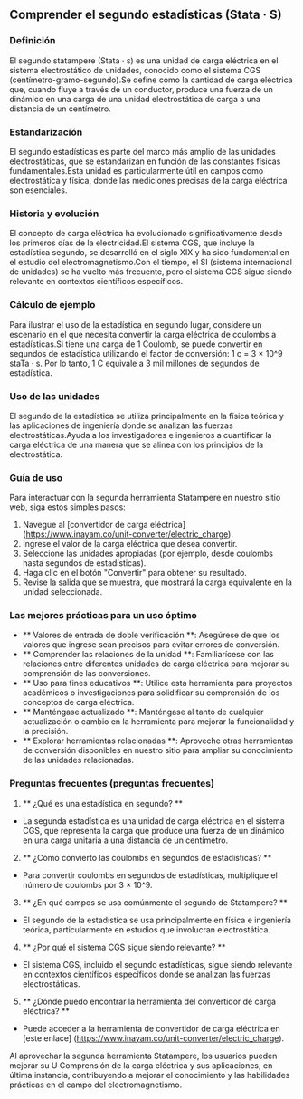 ## Comprender el segundo estadísticas (Stata · S)

### Definición
El segundo statampere (Stata · s) es una unidad de carga eléctrica en el sistema electrostático de unidades, conocido como el sistema CGS (centímetro-gramo-segundo).Se define como la cantidad de carga eléctrica que, cuando fluye a través de un conductor, produce una fuerza de un dinámico en una carga de una unidad electrostática de carga a una distancia de un centímetro.

### Estandarización
El segundo estadísticas es parte del marco más amplio de las unidades electrostáticas, que se estandarizan en función de las constantes físicas fundamentales.Esta unidad es particularmente útil en campos como electrostática y física, donde las mediciones precisas de la carga eléctrica son esenciales.

### Historia y evolución
El concepto de carga eléctrica ha evolucionado significativamente desde los primeros días de la electricidad.El sistema CGS, que incluye la estadística segundo, se desarrolló en el siglo XIX y ha sido fundamental en el estudio del electromagnetismo.Con el tiempo, el SI (sistema internacional de unidades) se ha vuelto más frecuente, pero el sistema CGS sigue siendo relevante en contextos científicos específicos.

### Cálculo de ejemplo
Para ilustrar el uso de la estadística en segundo lugar, considere un escenario en el que necesita convertir la carga eléctrica de coulombs a estadísticas.Si tiene una carga de 1 Coulomb, se puede convertir en segundos de estadística utilizando el factor de conversión:
1 c = 3 × 10^9 staTa · s.
Por lo tanto, 1 C equivale a 3 mil millones de segundos de estadística.

### Uso de las unidades
El segundo de la estadística se utiliza principalmente en la física teórica y las aplicaciones de ingeniería donde se analizan las fuerzas electrostáticas.Ayuda a los investigadores e ingenieros a cuantificar la carga eléctrica de una manera que se alinea con los principios de la electrostática.

### Guía de uso
Para interactuar con la segunda herramienta Statampere en nuestro sitio web, siga estos simples pasos:
1. Navegue al [convertidor de carga eléctrica] (https://www.inayam.co/unit-converter/electric_charge).
2. Ingrese el valor de la carga eléctrica que desea convertir.
3. Seleccione las unidades apropiadas (por ejemplo, desde coulombs hasta segundos de estadísticas).
4. Haga clic en el botón "Convertir" para obtener su resultado.
5. Revise la salida que se muestra, que mostrará la carga equivalente en la unidad seleccionada.

### Las mejores prácticas para un uso óptimo
- ** Valores de entrada de doble verificación **: Asegúrese de que los valores que ingrese sean precisos para evitar errores de conversión.
- ** Comprender las relaciones de la unidad **: Familiarícese con las relaciones entre diferentes unidades de carga eléctrica para mejorar su comprensión de las conversiones.
- ** Uso para fines educativos **: Utilice esta herramienta para proyectos académicos o investigaciones para solidificar su comprensión de los conceptos de carga eléctrica.
- ** Manténgase actualizado **: Manténgase al tanto de cualquier actualización o cambio en la herramienta para mejorar la funcionalidad y la precisión.
- ** Explorar herramientas relacionadas **: Aproveche otras herramientas de conversión disponibles en nuestro sitio para ampliar su conocimiento de las unidades relacionadas.

### Preguntas frecuentes (preguntas frecuentes)

1. ** ¿Qué es una estadística en segundo? **
- La segunda estadística es una unidad de carga eléctrica en el sistema CGS, que representa la carga que produce una fuerza de un dinámico en una carga unitaria a una distancia de un centímetro.

2. ** ¿Cómo convierto las coulombs en segundos de estadísticas? **
- Para convertir coulombs en segundos de estadísticas, multiplique el número de coulombs por 3 × 10^9.

3. ** ¿En qué campos se usa comúnmente el segundo de Statampere? **
- El segundo de la estadística se usa principalmente en física e ingeniería teórica, particularmente en estudios que involucran electrostática.

4. ** ¿Por qué el sistema CGS sigue siendo relevante? **
- El sistema CGS, incluido el segundo estadísticas, sigue siendo relevante en contextos científicos específicos donde se analizan las fuerzas electrostáticas.

5. ** ¿Dónde puedo encontrar la herramienta del convertidor de carga eléctrica? **
- Puede acceder a la herramienta de convertidor de carga eléctrica en [este enlace] (https://www.inayam.co/unit-converter/electric_charge).

Al aprovechar la segunda herramienta Statampere, los usuarios pueden mejorar su U Comprensión de la carga eléctrica y sus aplicaciones, en última instancia, contribuyendo a mejorar el conocimiento y las habilidades prácticas en el campo del electromagnetismo.